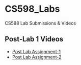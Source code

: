 # CS598_Labs
CS598 Lab Submissions &amp; Videos

## Post-Lab 1 Videos
* [Post Lab Assignment-1](https://youtu.be/kYfE5TcRzlo)
* [Post Lab Assignment-2](https://youtu.be/IBYA2VGmljk)
